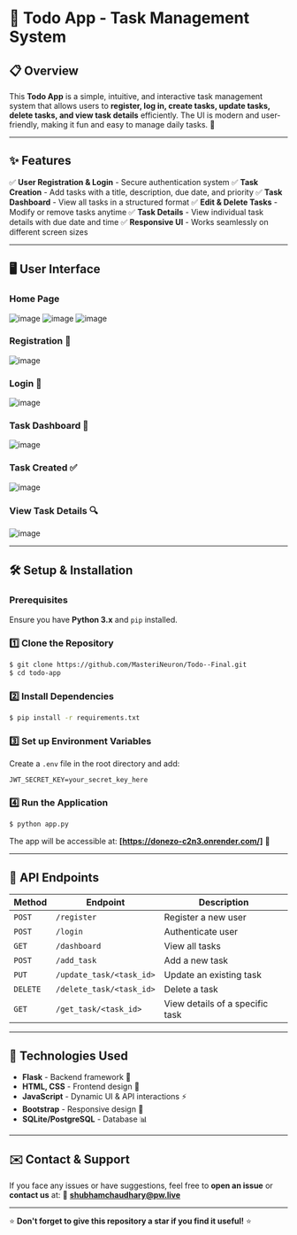 # 📌 Todo App - Task Management System

## 📋 Overview
This **Todo App** is a simple, intuitive, and interactive task management system that allows users to **register, log in, create tasks, update tasks, delete tasks, and view task details** efficiently. The UI is modern and user-friendly, making it fun and easy to manage daily tasks. 🚀

---

## ✨ Features
✅ **User Registration & Login** - Secure authentication system
✅ **Task Creation** - Add tasks with a title, description, due date, and priority
✅ **Task Dashboard** - View all tasks in a structured format
✅ **Edit & Delete Tasks** - Modify or remove tasks anytime
✅ **Task Details** - View individual task details with due date and time
✅ **Responsive UI** - Works seamlessly on different screen sizes

---

## 🖥️ User Interface

### **Home Page**
![image](https://github.com/user-attachments/assets/84f775d0-127e-4954-a2a9-5b4708bd67dd)
![image](https://github.com/user-attachments/assets/0400ceab-5456-44d5-8305-09caccd747ee)
![image](https://github.com/user-attachments/assets/62470a76-86da-4756-b0dc-83f94f277194)

### **Registration** 📝
![image](https://github.com/user-attachments/assets/6a6bb4d1-6688-4868-bcc4-8a4a356ff47a)

### **Login** 🔐
![image](https://github.com/user-attachments/assets/2168186d-2efd-418a-b382-8d5785fedfc0)

### **Task Dashboard** 📌
![image](https://github.com/user-attachments/assets/2666a6c8-9937-4369-a701-e996139b2790)

### **Task Created** ✅
![image](https://github.com/user-attachments/assets/c84eff95-3e47-4d48-9e11-b9474f3a6f31)

### **View Task Details** 🔍
![image](https://github.com/user-attachments/assets/50494279-dee9-4e1f-85b5-2ba5811922d3)

---

## 🛠️ Setup & Installation

### **Prerequisites**
Ensure you have **Python 3.x** and `pip` installed.

### **1️⃣ Clone the Repository**
```bash
$ git clone https://github.com/MasteriNeuron/Todo--Final.git
$ cd todo-app
```

### **2️⃣ Install Dependencies**
```bash
$ pip install -r requirements.txt
```

### **3️⃣ Set up Environment Variables**
Create a `.env` file in the root directory and add:
```
JWT_SECRET_KEY=your_secret_key_here
```

### **4️⃣ Run the Application**
```bash
$ python app.py
```

The app will be accessible at: **[https://donezo-c2n3.onrender.com/]** 🎉

---

## 📡 API Endpoints
| Method | Endpoint | Description |
|--------|----------|--------------|
| `POST` | `/register` | Register a new user |
| `POST` | `/login` | Authenticate user |
| `GET` | `/dashboard` | View all tasks |
| `POST` | `/add_task` | Add a new task |
| `PUT` | `/update_task/<task_id>` | Update an existing task |
| `DELETE` | `/delete_task/<task_id>` | Delete a task |
| `GET` | `/get_task/<task_id>` | View details of a specific task |

---

## 📌 Technologies Used
- **Flask** - Backend framework 🐍
- **HTML, CSS** - Frontend design 🎨
- **JavaScript** - Dynamic UI & API interactions ⚡
- **Bootstrap** - Responsive design 📱
- **SQLite/PostgreSQL** - Database 📊

---

## ✉️ Contact & Support
If you face any issues or have suggestions, feel free to **open an issue** or **contact us** at:
📧 **shubhamchaudhary@pw.live**

---

⭐ **Don't forget to give this repository a star if you find it useful!** ⭐
